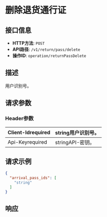# 删除退货通行证

## 接口信息

- **HTTP方法**: `POST`
- **API路径**: `/v1/return/pass/delete`
- **操作ID**: `operation/returnPassDelete`

## 描述

用户识别号。

## 请求参数

### Header参数

| Client-Idrequired | string用户识别号。 |
|---|---|
| Api-Keyrequired | stringAPI-密钥。 |

## 请求示例

```json
{
  "arrival_pass_ids": [
    "string"
  ]
}
```

## 响应
